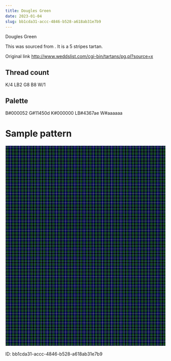 ```yaml
---
title: Dougles Green
date: 2023-01-04
slug: bb1cda31-accc-4846-b528-a618ab31e7b9
---
```

Dougles Green

This was sourced from <no value>.  It is a 5 stripes tartan.

Original link http://www.weddslist.com/cgi-bin/tartans/pg.pl?source=x

## Thread count
K/4 LB2 G8 B8 W/1

## Palette
B#000052 G#11450d K#000000 LB#4367ae W#aaaaaa

# Sample pattern

![Tartan detail](tartan.png "K/4 LB2 G8 B8 W/1 tartan")

ID: bb1cda31-accc-4846-b528-a618ab31e7b9